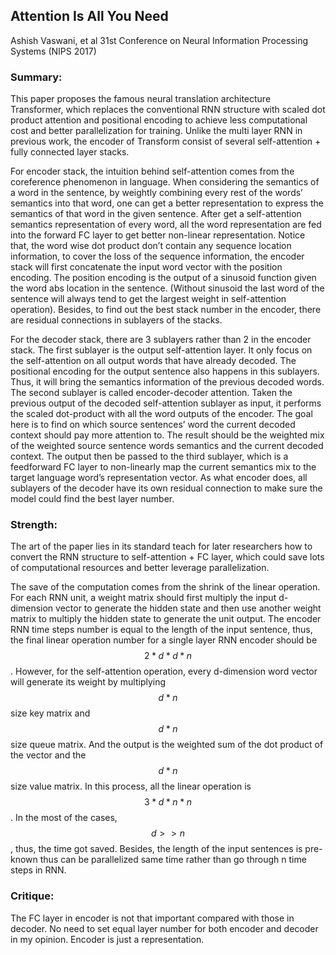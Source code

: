 ## Attention Is All You Need
Ashish Vaswani, et al
31st Conference on Neural Information Processing Systems (NIPS 2017)
### Summary:
This paper proposes the famous neural translation architecture Transformer, which replaces the conventional RNN structure with scaled dot product attention and positional encoding to achieve less computational cost and better parallelization for training. Unlike the multi layer RNN in previous work, the encoder of Transform consist of several self-attention + fully connected layer stacks. 

For encoder stack, the intuition behind self-attention comes from the coreference phenomenon in language. When considering the semantics of  a word in the sentence, by weightly combining every rest of the words’ semantics into that word, one can get a better representation to express the semantics of that word in the given sentence. After get a self-attention semantics representation of every word, all the word representation are fed into the forward FC layer to get better non-linear representation. Notice that, the word wise dot product don’t contain any sequence location information, to cover the loss of the sequence information, the encoder stack will first concatenate the input word vector with the position encoding. The position encoding is the output of a sinusoid function given the word abs location in the sentence. (Without sinusoid the last word of the sentence will always tend to get the largest weight in self-attention operation). Besides, to find out the best stack number in the encoder, there are residual connections in sublayers of the stacks.

For the decoder stack, there are 3 sublayers rather than 2 in the encoder stack. The first sublayer is the output self-attention layer. It only focus on the self-attention on all output words that have already decoded. The positional encoding for the output sentence also happens in this sublayers. Thus, it will bring the semantics information of the previous decoded words. The second sublayer is called encoder-decoder attention. Taken the previous output of the decoded self-attention sublayer as input, it performs the scaled dot-product with all the word outputs of the encoder. The goal here is to find on which source sentences’ word the current decoded context should pay more attention to. The result should be the weighted mix of the weighted source sentence words semantics and the current decoded context. The output then be passed to the third sublayer, which is a feedforward FC layer to non-linearly map the current semantics mix to the target language word’s representation vector. As what encoder does, all sublayers of the decoder have its own residual connection to make sure the model could find the best layer number.

### Strength:
The art of the paper lies in its standard teach for later researchers how to convert the RNN structure to self-attention + FC layer, which could save lots of computational resources and better leverage parallelization. 

The save of the computation comes from the shrink of the linear operation. For each RNN unit, a weight matrix should first multiply the input d-dimension vector to generate the hidden state and then use another weight matrix to multiply the hidden state to generate the unit output. The encoder RNN time steps number is equal to the length of the input sentence, thus, the final linear operation number for a single layer RNN encoder should be $$2*d*d*n$$. However, for the self-attention operation, every d-dimension word vector will generate its weight by multiplying $$d*n$$ size key matrix and  $$d*n$$ size queue matrix. And the output is the weighted sum of the dot product of the vector and the $$d*n$$ size value matrix. In this process, all the linear operation is $$3* d*n*n$$. In the most of the cases, $$d >>n$$, thus, the time got saved. Besides, the length of the input sentences is pre-known thus can be parallelized same time rather than go through n time steps in RNN.

### Critique:
The FC layer in encoder is not that important compared with those in decoder. No need to set equal layer number for both encoder and decoder in my opinion. Encoder is just a representation.

